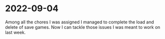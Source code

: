 # 2022-09-04

Among all the chores I was assigned I managed to complete the load and delete
of save games. Now I can tackle those issues I was meant to work on last week.
